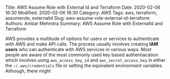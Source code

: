 Title: AWS Assume Role with External Id and Terraform
Date: 2020-02-06 16:30
Modified: 2020-02-06 16:30
Category: AWS
Tags: aws, terraform, assumerole, externalid
Slug: aws-assume-role-external-id-terraform
Authors: Ambar Mehrotra
Summary: AWS Assume Role with ExternalId and Terraform

AWS provides a multitude of options for users or services to authenticate with AWS and make API calls. The process usually involves creating __IAM users__ who can authenticate with AWS services in various ways. Most people are aware of the most commonly used key based authentiacation which involves using `aws_access_key_id` and `aws_secret_access_key` in either the `~/.aws/credentials` file or setting the equivalent environment variables.
Although, there might 